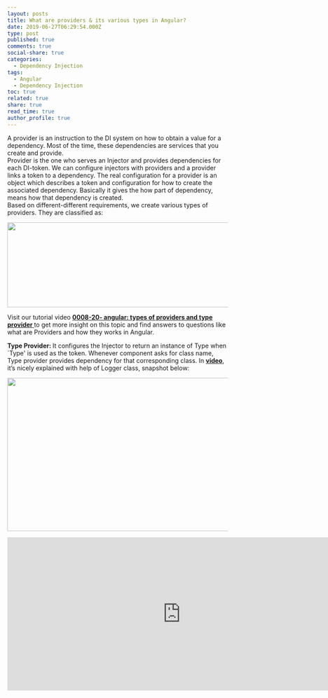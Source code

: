 ```yaml
---
layout: posts
title: What are providers & its various types in Angular?
date: 2019-06-27T06:29:54.000Z
type: post
published: true
comments: true
social-share: true
categories:
  - Dependency Injection
tags:
  - Angular
  - Dependency Injection
toc: true
related: true
share: true
read_time: true
author_profile: true
---
```


<p>A provider is an instruction to the DI system on how to obtain a value for a dependency. Most of the time, these dependencies are services that you create and provide.<br />
Provider is the one who serves an Injector and provides dependencies for each DI-token. We can configure injectors with providers and a provider links a token to a dependency. The real configuration for a provider is an object which describes a token and configuration for how to create the associated dependency. Basically it gives the how part of dependency, means how that dependency is created.<br />
Based on different-different requirements, we create various types of providers. They are classified as:</p>
<p><img class="alignnone size-full wp-image-2358" src="{{ site.baseurl }}/assets/2019/06/ProviderTypes.png" alt="" width="783" height="194" /></p>
<p>Visit our tutorial video <a href="https://www.youtube.com/watch?v=p-11o8INGOA" target="_blank" rel="noopener noreferrer"><strong>0008-20- angular: types of providers and type provider </strong></a>to get more insight on this topic and find answers to questions like what are Providers and how they works in Angular.</p>
<p><strong>Type Provider: </strong>It configures the Injector to return an instance of Type when `Type' is used as the token. Whenever component asks for class name, Type provider provides dependency for that corresponding class. In <a href="https://www.youtube.com/watch?v=p-11o8INGOA" target="_blank" rel="noopener noreferrer"><strong>video</strong></a>, it’s nicely explained with help of Logger class, snapshot below:</p>
<p><img class="alignnone size-full wp-image-2355" src="{{ site.baseurl }}/assets/2019/06/ProviderTypes-1.png" alt="" width="790" height="350" /></p>
<p><iframe src="https://www.youtube.com/embed/p-11o8INGOA" width="790" height="350" frameborder="0" allowfullscreen="allowfullscreen"><span data-mce-type="bookmark" style="display: inline-block; width: 0px; overflow: hidden; line-height: 0;" class="mce_SELRES_start">﻿</span></iframe></p>
